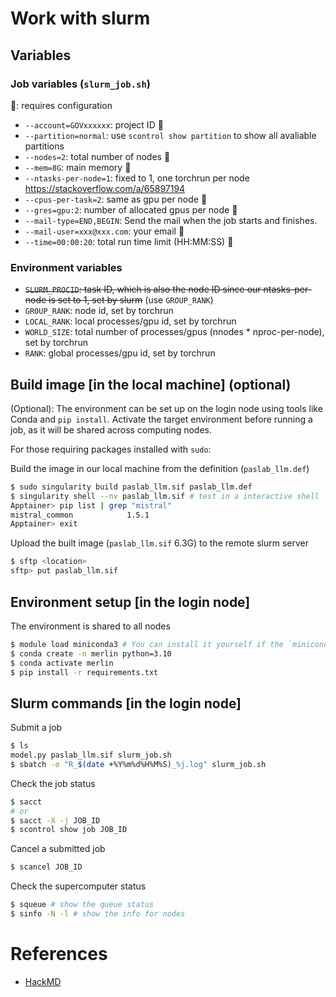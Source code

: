 # Work with slurm

## Variables

### Job variables (`slurm_job.sh`)

🚧: requires configuration

+ `--account=GOVxxxxxx`: project ID 🚧
+ `--partition=normal`: use `scontrol show partition` to show all avaliable partitions
+ `--nodes=2`: total number of nodes 🚧
+ `--mem=8G`: main memory 🚧
+ `--ntasks-per-node=1`: fixed to 1, one torchrun per node https://stackoverflow.com/a/65897194
+ `--cpus-per-task=2`: same as gpu per node 🚧
+ `--gres=gpu:2`: number of allocated gpus per node 🚧
+ `--mail-type=END,BEGIN`: Send the mail when the job starts and finishes.
+ `--mail-user=xxx@xxx.com`: your email 🚧
+ `--time=00:00:20`: total run time limit (HH:MM:SS) 🚧

### Environment variables

+ ~~`SLURM_PROCID`: task ID, which is also the node ID since our ntasks-per-node is set to 1, set by slurm~~ (use `GROUP_RANK`)
+ `GROUP_RANK`: node id, set by torchrun
+ `LOCAL_RANK`: local processes/gpu id, set by torchrun
+ `WORLD_SIZE`: total number of processes/gpus (nnodes * nproc-per-node), set by torchrun
+ `RANK`: global processes/gpu id, set by torchrun

## Build image [in the local machine] (optional)

(Optional): The environment can be set up on the login node using tools like Conda and `pip install`. Activate the target environment before running a job, as it will be shared across computing nodes.

For those requiring packages installed with `sudo`:

Build the image in our local machine from the definition (`paslab_llm.def`)

```bash
$ sudo singularity build paslab_llm.sif paslab_llm.def
$ singularity shell --nv paslab_llm.sif # test in a interactive shell
Apptainer> pip list | grep "mistral"
mistral_common            1.5.1
Apptainer> exit
```

Upload the built image (`paslab_llm.sif` 6.3G) to the remote slurm server

```bash
$ sftp <location>
sftp> put paslab_llm.sif
```

## Environment setup [in the login node]

The environment is shared to all nodes

```bash
$ module load miniconda3 # You can install it yourself if the `miniconda3` module is not available in the environment
$ conda create -n merlin python=3.10
$ conda activate merlin
$ pip install -r requirements.txt
```

## Slurm commands [in the login node]

Submit a job

```bash
$ ls
model.py paslab_llm.sif slurm_job.sh
$ sbatch -o "R_$(date +%Y%m%d%H%M%S)_%j.log" slurm_job.sh
```

Check the job status

```bash
$ sacct
# or
$ sacct -X -j JOB_ID
$ scontrol show job JOB_ID
```

Cancel a submitted job

```bash
$ scancel JOB_ID
```

Check the supercomputer status

```bash
$ squeue # show the queue status
$ sinfo -N -l # show the info for nodes
```

# References

+ [HackMD](https://hackmd.io/@aben20807/HyKAHCfg0/%2F%40aben20807%2FHySiPauLyg)
